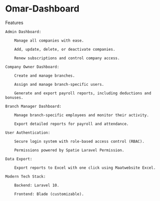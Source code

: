 # Omar-Dashboard

Features

    Admin Dashboard:

        Manage all companies with ease.

        Add, update, delete, or deactivate companies.

        Renew subscriptions and control company access.

    Company Owner Dashboard:

        Create and manage branches.

        Assign and manage branch-specific users.

        Generate and export payroll reports, including deductions and bonuses.

    Branch Manager Dashboard:

        Manage branch-specific employees and monitor their activity.

        Export detailed reports for payroll and attendance.

    User Authentication:

        Secure login system with role-based access control (RBAC).

        Permissions powered by Spatie Laravel Permission.

    Data Export:

        Export reports to Excel with one click using Maatwebsite Excel.

    Modern Tech Stack:

        Backend: Laravel 10.

        Frontend: Blade (customizable).
